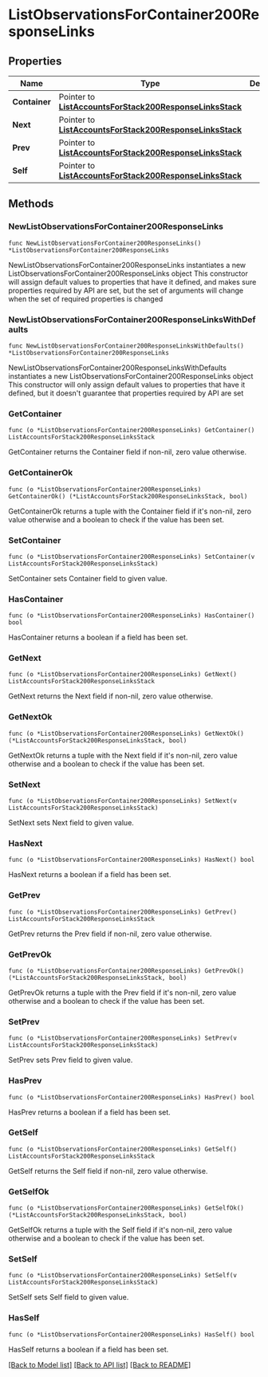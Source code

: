 # ListObservationsForContainer200ResponseLinks

## Properties

Name | Type | Description | Notes
------------ | ------------- | ------------- | -------------
**Container** | Pointer to [**ListAccountsForStack200ResponseLinksStack**](ListAccountsForStack200ResponseLinksStack.md) |  | [optional] 
**Next** | Pointer to [**ListAccountsForStack200ResponseLinksStack**](ListAccountsForStack200ResponseLinksStack.md) |  | [optional] 
**Prev** | Pointer to [**ListAccountsForStack200ResponseLinksStack**](ListAccountsForStack200ResponseLinksStack.md) |  | [optional] 
**Self** | Pointer to [**ListAccountsForStack200ResponseLinksStack**](ListAccountsForStack200ResponseLinksStack.md) |  | [optional] 

## Methods

### NewListObservationsForContainer200ResponseLinks

`func NewListObservationsForContainer200ResponseLinks() *ListObservationsForContainer200ResponseLinks`

NewListObservationsForContainer200ResponseLinks instantiates a new ListObservationsForContainer200ResponseLinks object
This constructor will assign default values to properties that have it defined,
and makes sure properties required by API are set, but the set of arguments
will change when the set of required properties is changed

### NewListObservationsForContainer200ResponseLinksWithDefaults

`func NewListObservationsForContainer200ResponseLinksWithDefaults() *ListObservationsForContainer200ResponseLinks`

NewListObservationsForContainer200ResponseLinksWithDefaults instantiates a new ListObservationsForContainer200ResponseLinks object
This constructor will only assign default values to properties that have it defined,
but it doesn't guarantee that properties required by API are set

### GetContainer

`func (o *ListObservationsForContainer200ResponseLinks) GetContainer() ListAccountsForStack200ResponseLinksStack`

GetContainer returns the Container field if non-nil, zero value otherwise.

### GetContainerOk

`func (o *ListObservationsForContainer200ResponseLinks) GetContainerOk() (*ListAccountsForStack200ResponseLinksStack, bool)`

GetContainerOk returns a tuple with the Container field if it's non-nil, zero value otherwise
and a boolean to check if the value has been set.

### SetContainer

`func (o *ListObservationsForContainer200ResponseLinks) SetContainer(v ListAccountsForStack200ResponseLinksStack)`

SetContainer sets Container field to given value.

### HasContainer

`func (o *ListObservationsForContainer200ResponseLinks) HasContainer() bool`

HasContainer returns a boolean if a field has been set.

### GetNext

`func (o *ListObservationsForContainer200ResponseLinks) GetNext() ListAccountsForStack200ResponseLinksStack`

GetNext returns the Next field if non-nil, zero value otherwise.

### GetNextOk

`func (o *ListObservationsForContainer200ResponseLinks) GetNextOk() (*ListAccountsForStack200ResponseLinksStack, bool)`

GetNextOk returns a tuple with the Next field if it's non-nil, zero value otherwise
and a boolean to check if the value has been set.

### SetNext

`func (o *ListObservationsForContainer200ResponseLinks) SetNext(v ListAccountsForStack200ResponseLinksStack)`

SetNext sets Next field to given value.

### HasNext

`func (o *ListObservationsForContainer200ResponseLinks) HasNext() bool`

HasNext returns a boolean if a field has been set.

### GetPrev

`func (o *ListObservationsForContainer200ResponseLinks) GetPrev() ListAccountsForStack200ResponseLinksStack`

GetPrev returns the Prev field if non-nil, zero value otherwise.

### GetPrevOk

`func (o *ListObservationsForContainer200ResponseLinks) GetPrevOk() (*ListAccountsForStack200ResponseLinksStack, bool)`

GetPrevOk returns a tuple with the Prev field if it's non-nil, zero value otherwise
and a boolean to check if the value has been set.

### SetPrev

`func (o *ListObservationsForContainer200ResponseLinks) SetPrev(v ListAccountsForStack200ResponseLinksStack)`

SetPrev sets Prev field to given value.

### HasPrev

`func (o *ListObservationsForContainer200ResponseLinks) HasPrev() bool`

HasPrev returns a boolean if a field has been set.

### GetSelf

`func (o *ListObservationsForContainer200ResponseLinks) GetSelf() ListAccountsForStack200ResponseLinksStack`

GetSelf returns the Self field if non-nil, zero value otherwise.

### GetSelfOk

`func (o *ListObservationsForContainer200ResponseLinks) GetSelfOk() (*ListAccountsForStack200ResponseLinksStack, bool)`

GetSelfOk returns a tuple with the Self field if it's non-nil, zero value otherwise
and a boolean to check if the value has been set.

### SetSelf

`func (o *ListObservationsForContainer200ResponseLinks) SetSelf(v ListAccountsForStack200ResponseLinksStack)`

SetSelf sets Self field to given value.

### HasSelf

`func (o *ListObservationsForContainer200ResponseLinks) HasSelf() bool`

HasSelf returns a boolean if a field has been set.


[[Back to Model list]](../README.md#documentation-for-models) [[Back to API list]](../README.md#documentation-for-api-endpoints) [[Back to README]](../README.md)


